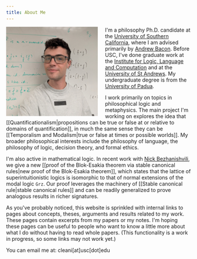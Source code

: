 ```yaml
---
title: About Me
---
```


<img src="profile.jpeg" style="float: left; margin-right: 20px;" width="250px" height="auto">

I'm a philosophy Ph.D. candidate at the [University of Southern California](https://dornsife.usc.edu/phil/), where I am advised primarily by [Andrew Bacon](https://andrew-bacon.github.io/). Before USC, I've done graduate work at the [Institute for Logic, Language and Computation](https://www.illc.uva.nl/) and at the [University of St Andrews](https://www.st-andrews.ac.uk/philosophy/). My undergraduate degree is from the [University of Padua](https://www.fisppa.unipd.it/).


I work primarily on topics in philosophical logic and metaphysics. The main project I'm working on explores the idea that [[Quantificationalism|propositions can be true or false at or relative to domains of quantification]], in much the same sense they can be [[Temporalism and Modalism|true or false at times or possible worlds]]. My broader philosophical interests include the philosophy of language, the philosophy of logic, decision theory, and formal ethics. 


I'm also active in mathematical logic. In recent work with [Nick Bezhanishvili](https://staff.fnwi.uva.nl/n.bezhanishvili/), we give a new [[proof of the Blok-Esakia theorem via stable canonical rules|new proof of the Blok-Esakia theorem]], which states that the lattice of superintuitionistic logics is isomorphic to that of normal extensions of the modal logic $\mathtt{Grz}$. Our proof leverages the machinery of [[Stable canonical rule|stable canonical rules]] and can be readily generalized to prove analogous results in richer signatures. 

As you've probably noticed, this website is sprinkled with internal links to pages about concepts, theses, arguments and results related to my work. These pages contain excerpts from my papers or my notes. I'm hoping these pages can be useful to people who want to know a little more about what I do without having to read whole papers. (This functionality is a work in progress, so some links may not work yet.)


You can email me at: cleani[at]usc[dot]edu


  
  
  
